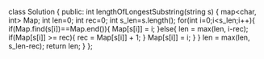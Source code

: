 class Solution {
public:
    int lengthOfLongestSubstring(string s) {
        map<char, int> Map;
        int len=0;
        int rec=0;
        int s_len=s.length();
        for(int i=0;i<s_len;i++){
            if(Map.find(s[i])==Map.end()){
                Map[s[i]] = i;
            }else{
                len = max(len, i-rec);
                if(Map[s[i]] >= rec){
                    rec = Map[s[i]] + 1;
                }
                Map[s[i]] = i;
            }
        }
        len = max(len, s_len-rec);
        return len;
    }
};
